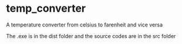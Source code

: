 # temp_converter

A temperature converter from celsius to farenheit and vice versa

The .exe is in the dist folder and the source codes are in the src folder
